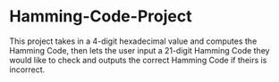 # Hamming-Code-Project
This project takes in a 4-digit hexadecimal value and computes the Hamming Code, then lets the user input a 21-digit Hamming Code they would like to check and outputs the correct Hamming Code if theirs is incorrect. 
